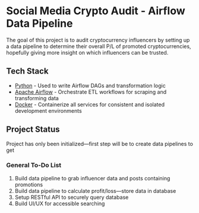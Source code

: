 # Social Media Crypto Audit - Airflow Data Pipeline
The goal of this project is to audit cryptocurrency influencers by setting up a data pipeline to determine their overall P/L of promoted cryptocurrencies, hopefully giving more insight on which influencers can be trusted.

## Tech Stack
- [Python](https://www.python.org/) - Used to write Airflow DAGs and transformation logic
- [Apache Airflow](https://airflow.apache.org/) - Orchestrate ETL workflows for scraping and transforming data
- [Docker](https://www.docker.com/) - Containerize all services for consistent and isolated development environments

## Project Status
Project has only been initialized—first step will be to create data pipelines to get

### General To-Do List
1. Build data pipeline to grab influencer data and posts containing promotions
2. Build data pipeline to calculate profit/loss—store data in database
3. Setup RESTful API to securely query database
4. Build UI/UX for accessible searching